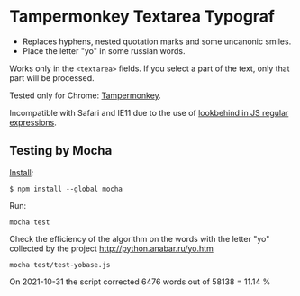 # Tampermonkey Textarea Typograf

+ Replaces hyphens, nested quotation marks and some uncanonic smiles.
+ Place the letter "yo" in some russian words.

Works only in the `<textarea>` fields.
If you select a part of the text, only that part will be processed.

Tested only for Chrome: [Tampermonkey](https://chrome.google.com/webstore/detail/tampermonkey/dhdgffkkebhmkfjojejmpbldmpobfkfo?hl=en).

Incompatible with Safari and IE11 due to the use of [lookbehind in JS regular expressions](https://caniuse.com/js-regexp-lookbehind).


## Testing by Mocha

[Install](https://mochajs.org/#installation):
```
$ npm install --global mocha
```

Run:
```
mocha test
```

Check the efficiency of the algorithm on the words with the letter "yo" collected by the project http://python.anabar.ru/yo.htm
```
mocha test/test-yobase.js
```

On 2021-10-31 the script corrected 6476 words out of 58138 = 11.14 %